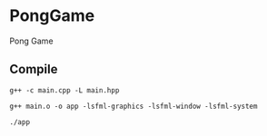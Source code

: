 # PongGame
Pong Game


## Compile
```
g++ -c main.cpp -L main.hpp
```

```
g++ main.o -o app -lsfml-graphics -lsfml-window -lsfml-system
```

```
./app
```
